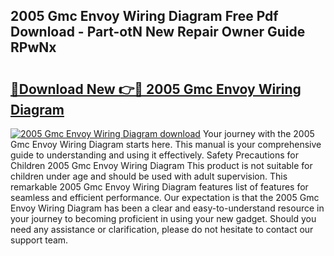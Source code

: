 ## 2005 Gmc Envoy Wiring Diagram Free Pdf Download - Part-otN New Repair Owner Guide RPwNx

# <h2><a href="http://dfoxg7.blite.top/?on=2005+Gmc+Envoy+Wiring+Diagram">🔗Download New 👉🔴 2005 Gmc Envoy Wiring Diagram</a></h2>

[![2005 Gmc Envoy Wiring Diagram download](https://i.imgur.com/lujVjoI.png)](http://dfoxg7.blite.top/?on=2005+Gmc+Envoy+Wiring+Diagram)
Your journey with the 2005 Gmc Envoy Wiring Diagram starts here. This manual is your comprehensive guide to understanding and using it effectively. Safety Precautions for Children 2005 Gmc Envoy Wiring Diagram This product is not suitable for children under age and should be used with adult supervision. This remarkable 2005 Gmc Envoy Wiring Diagram features list of features for seamless and efficient performance. Our expectation is that the 2005 Gmc Envoy Wiring Diagram has been a clear and easy-to-understand resource in your journey to becoming proficient in using your new gadget. Should you need any assistance or clarification, please do not hesitate to contact our support team.
